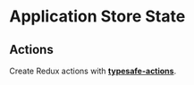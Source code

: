 # Application Store State

## Actions

Create Redux actions with [**typesafe-actions**](https://github.com/piotrwitek/typesafe-actions).
